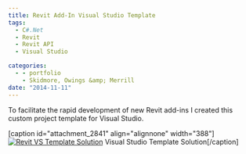 ```yaml
---
title: Revit Add-In Visual Studio Template
tags:
  - C#.Net
  - Revit
  - Revit API
  - Visual Studio

categories:
  - - portfolio
    - Skidmore, Owings &amp; Merrill
date: "2014-11-11"
---
```


To facilitate the rapid development of new Revit add-ins I created this custom project template for Visual Studio.

\[caption id="attachment_2841" align="alignnone" width="388"\][![Revit VS Template Solution](Revit-VS-Template-Solution.png)](http://www.ericanastas.com/wp-content/uploads/2015/07/Revit-VS-Template-Solution.png) Visual Studio Template Solution\[/caption\]
